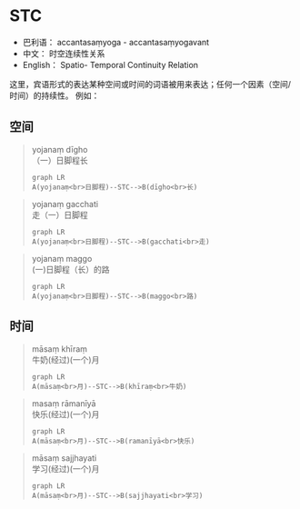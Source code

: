 # STC

* 巴利语： accantasaṃyoga - accantasaṃyogavant
* 中文： 时空连续性关系
* English： Spatio- Temporal Continuity Relation

这里，宾语形式的表达某种空间或时间的词语被用来表达；任何一个因素（空间/时间）的持续性。
例如：
## 空间
>yojanaṃ dīgho<br>（一）日脚程长
>```mermaid
>graph LR
>A(yojanaṃ<br>日脚程)--STC-->B(dīgho<br>长)
>```

>yojanaṃ gacchati
><br>走（一）日脚程
>```mermaid
>graph LR
>A(yojanaṃ<br>日脚程)--STC-->B(gacchati<br>走)
>```

>yojanaṃ maggo<br>(一)日脚程（长）的路 
>```mermaid
>graph LR
>A(yojanaṃ<br>日脚程)--STC-->B(maggo<br>路)
>```

## 时间
>māsaṃ khīraṃ<br>牛奶(经过)(一个)月
>```mermaid
>graph LR
>A(māsaṃ<br>月)--STC-->B(khīraṃ<br>牛奶)
>```

>masaṃ rāmanīyā<br>快乐(经过)(一个)月
>```mermaid
>graph LR
>A(māsaṃ<br>月)--STC-->B(ramanīyā<br>快乐)
>```

>māsaṃ sajjhayati<br>学习(经过)(一个)月
>```mermaid
>graph LR
>A(māsaṃ<br>月)--STC-->B(sajjhayati<br>学习)
>```